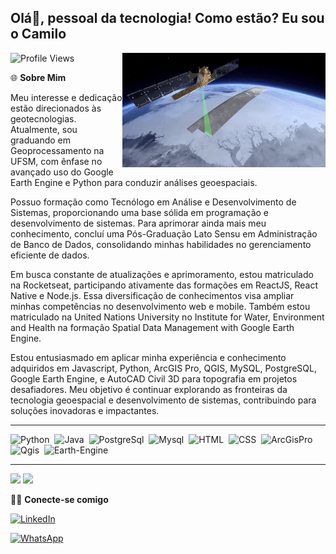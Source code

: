 ## Olá👋, pessoal da tecnologia! Como estão? Eu sou o Camilo

<img src = "banner.gif" width = "325px" align = "right">



![Profile Views](https://komarev.com/ghpvc/?username=camiloiglesias)


🌐 **Sobre Mim**

Meu interesse e dedicação estão direcionados às geotecnologias. Atualmente, sou graduando em Geoprocessamento na UFSM, com ênfase no avançado uso do Google Earth Engine e Python para conduzir análises geoespaciais.

Possuo formação como Tecnólogo em Análise e Desenvolvimento de Sistemas, proporcionando uma base sólida em programação e desenvolvimento de sistemas. Para aprimorar ainda mais meu conhecimento, concluí uma Pós-Graduação Lato Sensu em Administração de Banco de Dados, consolidando minhas habilidades no gerenciamento eficiente de dados.

Em busca constante de atualizações e aprimoramento, estou matriculado na Rocketseat, participando ativamente das formações em ReactJS, React Native e Node.js. Essa diversificação de conhecimentos visa ampliar minhas competências no desenvolvimento web e mobile. Também estou matriculado na United Nations University no Institute for Water, Environment and Health na formação Spatial Data Management with Google Earth Engine.

Estou entusiasmado em aplicar minha experiência e conhecimento adquiridos em Javascript, Python, ArcGIS Pro, QGIS, MySQL, PostgreSQL, Google Earth Engine, e AutoCAD Civil 3D para topografia em projetos desafiadores. Meu objetivo é continuar explorando as fronteiras da tecnologia geoespacial e desenvolvimento de sistemas, contribuindo para soluções inovadoras e impactantes.
  
 
---
<div>  
<img src="https://github.com/camiloiglesias/camiloiglesias/assets/71660609/7b71251e-4aa5-4ff1-afa1-bb6597ce5aaf" title="Python" alt="Python" width="40" height="40"/>&nbsp;
<img src="https://github.com/camiloiglesias/camiloiglesias/assets/71660609/bbb161ea-dcb1-440d-a1fb-e2c73c5dd744" title="Java" alt="Java" width="40" height="40"/>&nbsp;
<img src="https://github.com/camiloiglesias/camiloiglesias/assets/71660609/0ea1c262-9966-4399-885c-469533a60362" title="PostgreSql" alt="PostgreSql" width="40" height="40"/>&nbsp;
<img src="https://github.com/camiloiglesias/camiloiglesias/assets/71660609/81af191d-07da-4283-943c-f1c6a15954ec" title="Mysql" alt="Mysql" width="40" height="40"/>&nbsp;
<img src="https://github.com/camiloiglesias/camiloiglesias/assets/71660609/9902cdb1-ed52-4534-a11d-0ba16acb0cfb" title="HTML" alt="HTML" width="40" height="40"/>&nbsp;
<img src="https://github.com/camiloiglesias/camiloiglesias/assets/71660609/19db373f-513e-44f0-95f8-44d1b4938e8e" title="CSS" alt="CSS" width="40" height="40"/>&nbsp;
<img src="https://github.com/camiloiglesias/camiloiglesias/assets/71660609/5bfd1ce7-26cb-4bbc-a380-ef7ed3cb658d" title="ArcGisPro" alt="ArcGisPro" width="40" height="40"/>&nbsp;
<img src="https://github.com/camiloiglesias/camiloiglesias/assets/71660609/af3688c5-5b17-4964-bdf9-d54153a751f8" title="Qgis" alt="Qgis" width="40" height="40"/>&nbsp;
<img src="https://github.com/camiloiglesias/camiloiglesias/assets/71660609/61bc641a-c313-454f-b462-f245766683aa" title="Earth-Engine" alt="Earth-Engine" width="40" height="40"/>&nbsp;
</div>

---

<img height = "200em" src="https://github-readme-stats.vercel.app/api?username=camiloiglesias&show_icons=true&show_icons=true&theme=bear&count_private=true" />
<img height = "200em" src="https://github-readme-stats.vercel.app/api/top-langs/?username=camiloiglesias&show_icons=true&theme=bear&count_private=true"/>

🤝🏻 **Conecte-se comigo**

[![LinkedIn](https://img.shields.io/badge/LinkedIn-CAMILO_JOSE_VIERA_IGLESIAS-blue?style=flat-square&logo=linkedin&logoColor=white&link=https://www.linkedin.com/in/SEU_LINKEDIN_PERFIL/)](https://www.linkedin.com/in/camilo-jose-viera-iglesias/)

[![WhatsApp](https://img.shields.io/badge/WhatsApp-5555981180536-25D366?style=flat-square&logo=whatsapp&logoColor=white)](https://wa.me/+5555981180536)



